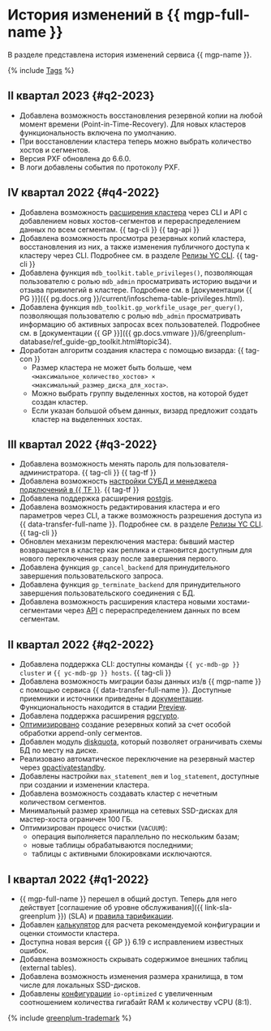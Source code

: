 # История изменений в {{ mgp-full-name }}

В разделе представлена история изменений сервиса {{ mgp-name }}.

{% include [Tags](../_includes/mdb/release-notes-tags.md) %}

## II квартал 2023 {#q2-2023}

* Добавлена возможность восстановления резервной копии на любой момент времени (Point-in-Time-Recovery). Для новых кластеров функциональность включена по умолчанию.
* При восстановлении кластера теперь можно выбрать количество хостов и сегментов.
* Версия PXF обновлена до 6.6.0.
* В логи добавлены события по протоколу PXF.

## IV квартал 2022 {#q4-2022}

* Добавлена возможность [расширения кластера](operations/hosts/cluster-expand.md) через CLI и API с добавлением новых хостов-сегментов и перераспределением данных по всем сегментам. {{ tag-cli }} {{ tag-api }}
* Добавлена возможность просмотра резервных копий кластера, восстановления из них, а также изменения публичного доступа к кластеру через CLI. Подробнее см. в разделе [Релизы YC CLI](../cli/release-notes.md#version0.100.0). {{ tag-cli }}
* Добавлена функция `mdb_toolkit.table_privileges()`, позволяющая пользователю с ролью `mdb_admin` просматривать историю выдачи и отзыва привилегий в кластере. Подробнее см. в [документации {{ PG }}]({{ pg.docs.org }}/current/infoschema-table-privileges.html).
* Добавлена функция `mdb_toolkit.gp_workfile_usage_per_query()`, позволяющая пользователю с ролью `mdb_admin` просматривать информацию об активных запросах всех пользователей. Подробнее см. в [документации {{ GP }}]({{ gp.docs.vmware }}/6/greenplum-database/ref_guide-gp_toolkit.html#topic34).
* Доработан алгоритм создания кластера с помощью визарда: {{ tag-con }}
    * Размер кластера не может быть больше, чем `<максимальное_количество_хостов> × <максимальный_размер_диска_для_хоста>`.
    * Можно выбрать группу выделенных хостов, на которой будет создан кластер.
    * Если указан большой объем данных, визард предложит создать кластер на выделенных хостах.

## III квартал 2022 {#q3-2022}

* Добавлена возможность менять пароль для пользователя-администратора. {{ tag-cli }} {{ tag-tf }}
* Добавлена возможность [настройки СУБД и менеджера подключений в {{ TF }}](https://github.com/yandex-cloud/terraform-provider-yandex/blob/master/CHANGELOG.md#0770-july-27-2022). {{ tag-tf }}
* Добавлена поддержка расширения [postgis]({{gp.docs.vmware}}/5/greenplum-database/ref_guide-extensions-postGIS.html).
* Добавлена возможность редактирования кластера и его параметров через CLI, а также возможность разрешения доступа из {{ data-transfer-full-name }}. Подробнее см. в разделе [Релизы YC CLI](../cli/release-notes.md#version0.94.0). {{ tag-cli }}
* Обновлен механизм переключения мастера: бывший мастер возвращается в кластер как реплика и становится доступным для нового переключения сразу после завершения первого.
* Добавлена функция `gp_cancel_backend` для принудительного завершения пользовательского запроса.
* Добавлена функция `gp_terminate_backend` для принудительного завершения пользовательского соединения с БД.
* Добавлена возможность расширения кластера новыми хостами-сегментами через [API](../glossary/rest-api.md) с перераспределением данных по всем сегментам.

## II квартал 2022 {#q2-2022}

* Добавлена поддержка CLI: доступны команды `{{ yc-mdb-gp }} cluster` и `{{ yc-mdb-gp }} hosts`. {{ tag-cli }}
* Добавлена возможность миграции базы данных из/в {{ mgp-name }} с помощью сервиса {{ data-transfer-full-name }}. Доступные приемники и источники приведены в [документации](../data-transfer/concepts/index.md#connectivity-matrix). Функциональность находится в стадии [Preview](../overview/concepts/launch-stages.md).
* Добавлена поддержка расширения [pgcrypto](https://gpdb.docs.pivotal.io/6-9/ref_guide/modules/pgcrypto.html).
* [Оптимизировано](https://github.com/wal-g/wal-g/pull/1257) создание резервных копий за счет особой обработки append-only сегментов.
* Добавлен модуль [diskquota](https://gpdb.docs.pivotal.io/6-19/ref_guide/modules/diskquota.html), который позволяет ограничивать схемы БД по месту на диске.
* Реализовано автоматическое переключение на резервный мастер через [gpactivatestandby](https://gpdb.docs.pivotal.io/6-3/utility_guide/ref/gpactivatestandby.html).
* Добавлены настройки `max_statement_mem` и `log_statement`, доступные при создании и изменении кластера.
* Добавлена возможность создавать кластер с нечетным количеством сегментов.
* Минимальный размер хранилища на сетевых SSD-дисках для мастер-хоста ограничен 100 ГБ.
* Оптимизирован процесс очистки (`VACUUM`):
  * операция выполняется параллельно по нескольким базам;
  * новые таблицы обрабатываются последними;
  * таблицы с активными блокировками исключаются.

## I квартал 2022 {#q1-2022}

* {{ mgp-full-name }} перешел в общий доступ. Теперь для него действует [соглашение об уровне обслуживания]({{ link-sla-greenplum }}) (SLA) и [правила тарификации](pricing/index.md).
* Добавлен [калькулятор](/promo/dwh-calculator/index) для расчета рекомендуемой конфигурации и оценки стоимости кластера.
* Доступна новая версия {{ GP }} 6.19 с исправлением известных ошибок. 
* Добавлена возможность скрывать содержимое внешних таблиц (external tables). 
* Добавлена возможность изменения размера хранилища, в том числе для локальных SSD-дисков.
* Добавлены [конфигурации](concepts/instance-types.md) `io-optimized` с увеличенным соотношением количества гигабайт RAM к количеству vCPU (8:1).

{% include [greenplum-trademark](../_includes/mdb/mgp/trademark.md) %}
